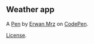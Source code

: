 Weather app
-----------


A [Pen](https://codepen.io/erwanmrz/pen/JEjywm) by [Erwan Mrz](http://codepen.io/erwanmrz) on [CodePen](http://codepen.io/).

[License](https://codepen.io/erwanmrz/pen/JEjywm/license).